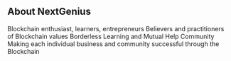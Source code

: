 ## About NextGenius

Blockchain enthusiast, learners, entrepreneurs
Believers and practitioners of Blockchain values
Borderless Learning and Mutual Help Community
Making each individual business and community successful through the Blockchain
